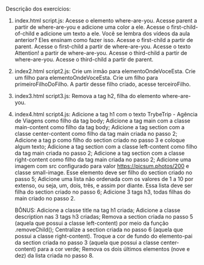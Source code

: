 Descrição dos exercícios:

01. index.html script.js:
    Acesse o elemento where-are-you.
    Acesse parent a partir de where-are-you e adicione uma color a ele.
    Acesse o first-child-of-child e adicione um texto a ele. Você se lembra dos vídeos da aula anterior? Eles ensinam como fazer isso.
    Acesse o first-child a partir de parent.
    Acesse o first-child a partir de where-are-you.
    Acesse o texto Attention! a partir de where-are-you.
    Acesse o third-child a partir de where-are-you.
    Acesse o third-child a partir de parent.

02. index2.html script2.js:
    Crie um irmão para elementoOndeVoceEsta.
    Crie um filho para elementoOndeVoceEsta.
    Crie um filho para primeiroFilhoDoFilho.
    A partir desse filho criado, acesse terceiroFilho.

03. index3.html script3.js:
    Remova a tag h2, filha do elemento where-are-you.

04. index4.html script4.js:
    Adicione a tag h1 com o texto TrybeTrip - Agência de Viagens como filho da tag body;
    Adicione a tag main com a classe main-content como filho da tag body;
    Adicione a tag section com a classe center-content como filho da tag main criada no passo 2;
    Adicione a tag p como filho do section criado no passo 3 e coloque algum texto;
    Adicione a tag section com a classe left-content como filho da tag main criada no passo 2;
    Adicione a tag section com a classe right-content como filho da tag main criada no passo 2;
    Adicione uma imagem com src configurado para valor https://picsum.photos/200 e classe small-image. Esse elemento deve ser filho do section criado no passo 5;
    Adicione uma lista não ordenada com os valores de 1 a 10 por extenso, ou seja, um, dois, três, e assim por diante. Essa lista deve ser filha do section criado no passo 6;
    Adicione 3 tags h3, todas filhas do main criado no passo 2.

    BÔNUS:
    Adicione a classe title na tag h1 criada;
    Adicione a classe description nas 3 tags h3 criadas;
    Remova a section criada no passo 5 (aquela que possui a classe left-content) por meio da função .removeChild();
    Centralize a section criada no passo 6 (aquela que possui a classe right-content).
    Troque a cor de fundo do elemento-pai da section criada no passo 3 (aquela que possui a classe center-content) para a cor verde;
    Remova os dois últimos elementos (nove e dez) da lista criada no passo 8.
